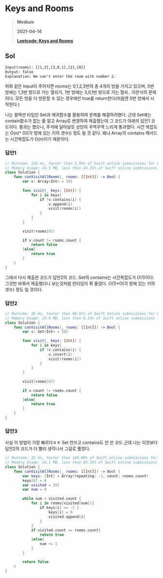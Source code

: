 # Keys and Rooms  
> **Medium**
>
> **2021-04-14**
>
> **[Leetcode: Keys and Rooms](https://leetcode.com/problems/keys-and-rooms)**


## Sol
```xml
Input(rooms): [[1,3],[3,0,1],[2],[0]]
Output: false
Explanation: We can't enter the room with number 2.
```
위와 같은 Input이 주어지면 rooms는 0,1,2,3번의 총 4개의 방을 가지고 있으며, 0번 방에는 1,3번 방으로 가는 열쇠가, 1번 방에는 3,0,1번 방으로 가는 열쇠.. 이런식의 문제이다. 모든 방을 다 방문할 수 있는 경우에만 true를 return한다(처음엔 0번 방에서 시작한다.)


나는 컬렉션 타입인 Set과 재귀함수를 활용하여 문제를 해결하려했다. 근데 Set에는 contain함수가 없는 줄 알고 Array로 변경하여 제출했는데 그 코드가 아래의 답안1 코드이다.
통과는 했으나, 주석에 달아놨듯 상당히 꾸역꾸역 느리게 통과했다. 시간 복잡도는 O(n)* O((각 방에 있는 키의 갯수)) 정도 될 것 같다. 왜냐 Array의 contains 메서드는 시간복잡도가 O(n)이기 때문이다.


### 답안1
```swift
// Runtime: 236 ms, faster than 5.56% of Swift online submissions for Keys and Rooms.
// Memory Usage: 14.5 MB, less than 24.31% of Swift online submissions for Keys and Rooms.
class Solution {
    func canVisitAllRooms(_ rooms: [[Int]]) -> Bool {
        var v: Array<Int> = [0]
            
        func visit(_ keys: [Int]) {
            for i in keys{
                if !v.contains(i) {
                    v.append(i)
                    visit(rooms[i])   
                }                
            }
        }
        
        visit(rooms[0])
        
        if v.count != rooms.count {
            return false
        }else{
            return true
        }
    }
}
```

그래서 다시 제출한 코드가 답안2의 코드. Set의 contains는 시간복잡도가 O(1)이다. 그것만 바꿔서 제출했더니 보는것처럼 런타임이 확 줄었다. O(1)*O(각 방에 있는 키의 갯수) 정도 일 것이다.

### 답안2
```swift
// Runtime: 36 ms, faster than 98.61% of Swift online submissions for Keys and Rooms.
// Memory Usage: 14.9 MB, less than 8.33% of Swift online submissions for Keys and Rooms.
class Solution {
    func canVisitAllRooms(_ rooms: [[Int]]) -> Bool {
        var v: Set<Int> = [0]
            
        func visit(_ keys: [Int]) {
            for i in keys{
                if !v.contains(i) {
                    v.insert(i)
                    visit(rooms[i])   
                }                
            }
        }
        
        visit(rooms[0])
        
        if v.count != rooms.count {
            return false
        }else{
            return true
        }
    }
}
```


### 답안3
사실 이 방법이 가장 빠르다ㅎㅎ Set 안쓰고 contains도 안 쓴 코드 근데 나는 이것보다 답안2의 코드가 더 빨리 생각나서 그걸로 풀었다.

```swift
// Runtime: 32 ms, faster than 100.00% of Swift online submissions for Keys and Rooms.
// Memory Usage: 14.1 MB, less than 83.33% of Swift online submissions for Keys and Rooms.
class Solution {
    func canVisitAllRooms(_ rooms: [[Int]]) -> Bool {
        var keys: [Int] = Array(repeating: -1, count: rooms.count)
        keys[0] = 0
        var visited = [0]
        var num = 0
        
        while num < visited.count {
            for i in rooms[visited[num]]{
                if keys[i] == -1 {
                    keys[i] = 0
                    visited.append(i)
                }
            }
            if visited.count == rooms.count{
                return true
            }else{
                num += 1   
            }
        }
        
        return false
    }
}
```